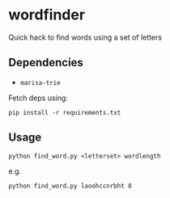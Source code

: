 wordfinder
==========

Quick hack to find words using a set of letters

Dependencies
------------

* `marisa-trie`

Fetch deps using:

    pip install -r requirements.txt

Usage
-----

    python find_word.py <letterset> wordlength
    
e.g.

    python find_word.py laoohccnrbht 8
